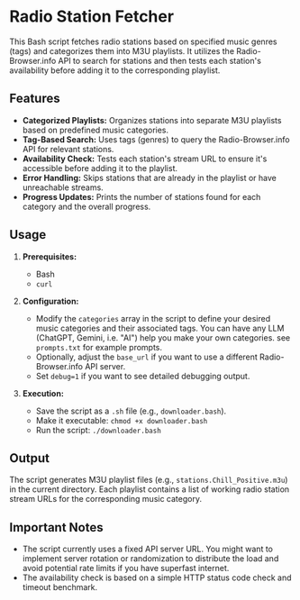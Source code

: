 # Radio Station Fetcher

This Bash script fetches radio stations based on specified music genres (tags) and categorizes them into M3U playlists. It utilizes the Radio-Browser.info API to search for stations and then tests each station's availability before adding it to the corresponding playlist.

## Features

* **Categorized Playlists:** Organizes stations into separate M3U playlists based on predefined music categories.
* **Tag-Based Search:** Uses tags (genres) to query the Radio-Browser.info API for relevant stations.
* **Availability Check:** Tests each station's stream URL to ensure it's accessible before adding it to the playlist.
* **Error Handling:** Skips stations that are already in the playlist or have unreachable streams.
* **Progress Updates:** Prints the number of stations found for each category and the overall progress.

## Usage

1. **Prerequisites:**
   * Bash
   * `curl`

2. **Configuration:**
   * Modify the `categories` array in the script to define your desired music categories and their associated tags. You can have any LLM (ChatGPT, Gemini, i.e. "AI") help you make your own categories. see `prompts.txt` for example prompts. 
   * Optionally, adjust the `base_url` if you want to use a different Radio-Browser.info API server.
   * Set `debug=1` if you want to see detailed debugging output.

3. **Execution:**
   * Save the script as a `.sh` file (e.g., `downloader.bash`).
   * Make it executable: `chmod +x downloader.bash`
   * Run the script: `./downloader.bash`



## Output

The script generates M3U playlist files (e.g., `stations.Chill_Positive.m3u`) in the current directory. Each playlist contains a list of working radio station stream URLs for the corresponding music category.

## Important Notes

* The script currently uses a fixed API server URL. You might want to implement server rotation or randomization to distribute the load and avoid potential rate limits if you have superfast internet.
* The availability check is based on a simple HTTP status code check and timeout benchmark.

